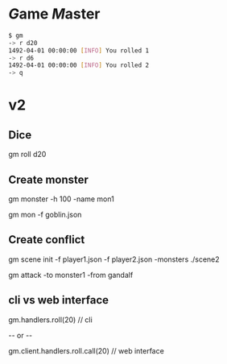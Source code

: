 # *G*ame *M*aster

```sh
$ gm
-> r d20
1492-04-01 00:00:00 [INFO] You rolled 1
-> r d6
1492-04-01 00:00:00 [INFO] You rolled 2
-> q
```





# v2

## Dice

gm roll d20

## Create monster

gm monster -h 100 -name mon1

gm mon -f goblin.json

## Create conflict

gm scene init -f player1.json -f player2.json -monsters ./scene2

gm attack -to monster1 -from gandalf

## cli vs web interface

gm.handlers.roll(20) // cli

-- or --

gm.client.handlers.roll.call(20) // web interface
